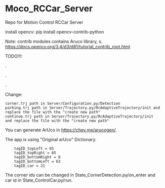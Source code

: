 # Moco_RCCar_Server
Repo for Motion Control RCCar Server

install opencv: pip install opencv-contrib-python

Note: contrib modules contains Aruco library, s. https://docs.opencv.org/3.4/d3/d81/tutorial_contrib_root.html

TODO!!!:

.

.

.

Change:
    
    corner.trj path in Server/Configuration.py/Detection
    parking.trj path in Server/Trajectory.py/RcAdaptiveTrajectory/init and replace the file with the "create new path" 
    continue.trj path in Server/Trajectory.py/RcAdaptiveTrajectory/init and replace the file with the "create new path"

You can generate ArUco in https://chev.me/arucogen/.

The app is using "Original arUco" Dictionary.

        tagID_topLeft = 65
        tagID_topRight = 85
        tagID_bottomRight = 0
        tagID_bottomLeft = 63
        tagID_car = 21
The corner ids can be changed in State_CornerDetection.py/on_enter and car id in State_ControlCar.py/run.
